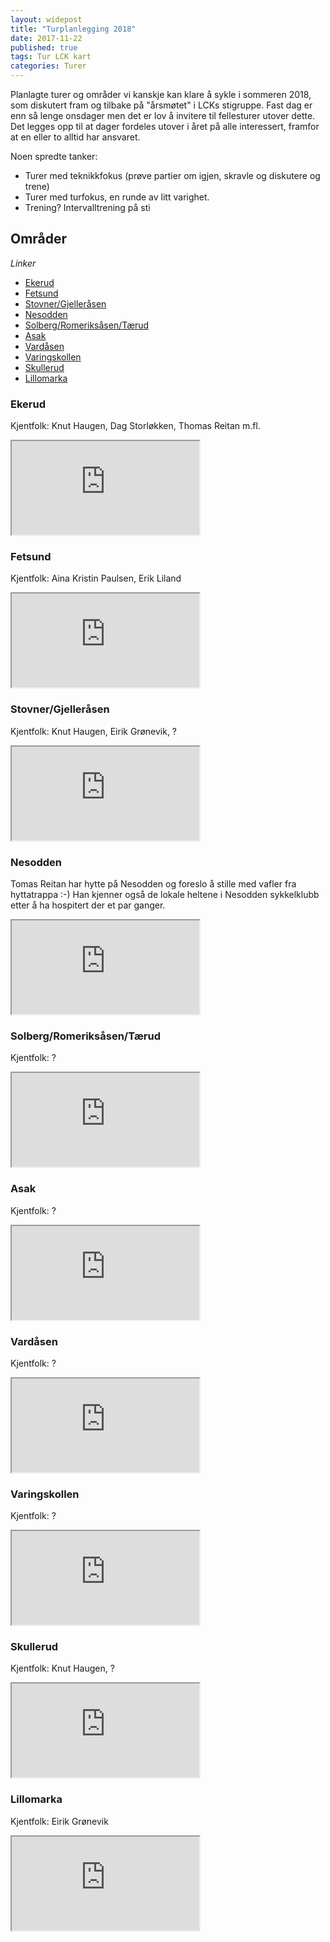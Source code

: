 ```yaml
---
layout: widepost
title: "Turplanlegging 2018"
date: 2017-11-22
published: true
tags: Tur LCK kart
categories: Turer 
---
```


Planlagte turer og områder vi kanskje kan klare å sykle i sommeren 2018, som diskutert fram og tilbake på "årsmøtet" i LCKs stigruppe. Fast dag er enn så lenge onsdager men det er lov å invitere til fellesturer utover dette. Det legges opp til at dager fordeles utover i året på alle interessert, framfor at en eller to alltid har ansvaret. 

Noen spredte tanker:

* Turer med teknikkfokus (prøve partier om igjen, skravle og diskutere og trene)
* Turer med turfokus, en runde av litt varighet. 
* Trening? Intervalltrening på sti

## Områder

_Linker_
* <a href="#ekerud">Ekerud</a>
* <a href="#fetsund">Fetsund</a>
* <a href="#stovner">Stovner/Gjelleråsen</a>
* <a href="#nesodden">Nesodden</a>
* <a href="#solberg">Solberg/Romeriksåsen/Tærud</a>
* <a href="#asak">Asak</a>
* <a href="#vardåsen">Vardåsen</a>
* <a href="#varingskollen">Varingskollen</a>
* <a href="#skullerud">Skullerud</a>
* <a href="#lillomarka">Lillomarka</a>


### <a name="ekerud">Ekerud</a>

Kjentfolk: Knut Haugen, Dag Storløkken, Thomas Reitan m.fl. 

<iframe src="http://mtbmap.no/#14/59.9042/10.9374"></iframe>

### <a name="fetsund">Fetsund</a>

Kjentfolk: Aina Kristin Paulsen, Erik Liland

<iframe src="http://mtbmap.no/#13/59.9018/11.2549"></iframe>


### <a name="stovner">Stovner/Gjelleråsen</a>

Kjentfolk: Knut Haugen, Eirik Grønevik, ?

<iframe src="http://mtbmap.no/#14/59.9619/10.9498"></iframe>


### <a name="nesodden">Nesodden</a>

Tomas Reitan har hytte på Nesodden og foreslo å stille med vafler fra hyttatrappa :-) Han kjenner også de lokale heltene i Nesodden sykkelklubb etter å ha hospitert der et par ganger. 

<iframe src="http://mtbmap.no/#13/59.8040/10.6624"></iframe>


### <a name="solberg">Solberg/Romeriksåsen/Tærud</a>

Kjentfolk: ?

<iframe src="http://mtbmap.no/#13/60.0286/10.9751"></iframe>


### <a name="asak">Asak</a>

Kjentfolk: ?

<iframe src="http://mtbmap.no/#14/59.9928/11.1713"></iframe>


### <a name="vardåsen">Vardåsen</a>

Kjentfolk: ?

<iframe src="http://mtbmap.no/#14/60.0352/11.0646"></iframe>


### <a name="varingskollen">Varingskollen</a>

Kjentfolk: ?

<iframe src="http://mtbmap.no/#14/60.0978/10.8318"></iframe>

### <a name="skullerud">Skullerud<a>

Kjentfolk: Knut Haugen, ?

<iframe src="http://mtbmap.no/#14/59.8560/10.8710"></iframe>

### <a name="lillomarka">Lillomarka<a>

Kjentfolk: Eirik Grønevik

<iframe src="http://mtbmap.no/#13/59.9872/10.8929"></iframe>


